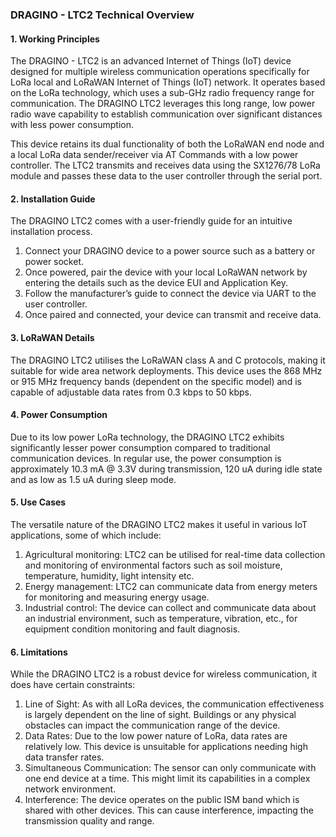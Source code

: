 ### DRAGINO - LTC2 Technical Overview 

#### 1. Working Principles

The DRAGINO - LTC2 is an advanced Internet of Things (IoT) device designed for multiple wireless communication operations specifically for LoRa local and LoRaWAN Internet of Things (IoT) network. It operates based on the LoRa technology, which uses a sub-GHz radio frequency range for communication. The DRAGINO LTC2 leverages this long range, low power radio wave capability to establish communication over significant distances with less power consumption. 

This device retains its dual functionality of both the LoRaWAN end node and a local LoRa data sender/receiver via AT Commands with a low power controller. The LTC2 transmits and receives data using the SX1276/78 LoRa module and passes these data to the user controller through the serial port.

#### 2. Installation Guide

The DRAGINO LTC2 comes with a user-friendly guide for an intuitive installation process. 

1. Connect your DRAGINO device to a power source such as a battery or power socket. 
2. Once powered, pair the device with your local LoRaWAN network by entering the details such as the device EUI and Application Key. 
3. Follow the manufacturer’s guide to connect the device via UART to the user controller. 
4. Once paired and connected, your device can transmit and receive data.

#### 3. LoRaWAN Details

The DRAGINO LTC2 utilises the LoRaWAN class A and C protocols, making it suitable for wide area network deployments. This device uses the 868 MHz or 915 MHz frequency bands (dependent on the specific model) and is capable of adjustable data rates from 0.3 kbps to 50 kbps.

#### 4. Power Consumption

Due to its low power LoRa technology, the DRAGINO LTC2 exhibits significantly lesser power consumption compared to traditional communication devices. In regular use, the power consumption is approximately 10.3 mA @ 3.3V during transmission, 120 uA during idle state and as low as 1.5 uA during sleep mode.

#### 5. Use Cases

The versatile nature of the DRAGINO LTC2 makes it useful in various IoT applications, some of which include:

1. Agricultural monitoring: LTC2 can be utilised for real-time data collection and monitoring of environmental factors such as soil moisture, temperature, humidity, light intensity etc.
2. Energy management: LTC2 can communicate data from energy meters for monitoring and measuring energy usage.
3. Industrial control: The device can collect and communicate data about an industrial environment, such as temperature, vibration, etc., for equipment condition monitoring and fault diagnosis.

#### 6. Limitations

While the DRAGINO LTC2 is a robust device for wireless communication, it does have certain constraints:

1. Line of Sight: As with all LoRa devices, the communication effectiveness is largely dependent on the line of sight. Buildings or any physical obstacles can impact the communication range of the device.
2. Data Rates: Due to the low power nature of LoRa, data rates are relatively low. This device is unsuitable for applications needing high data transfer rates.
3. Simultaneous Communication: The sensor can only communicate with one end device at a time. This might limit its capabilities in a complex network environment. 
4. Interference: The device operates on the public ISM band which is shared with other devices. This can cause interference, impacting the transmission quality and range.